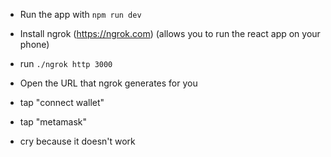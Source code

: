 - Run the app with `npm run dev`

- Install ngrok (https://ngrok.com) (allows you to run the react app on your phone)

- run `./ngrok http 3000`

- Open the URL that ngrok generates for you

- tap "connect wallet"

- tap "metamask"

- cry because it doesn't work
